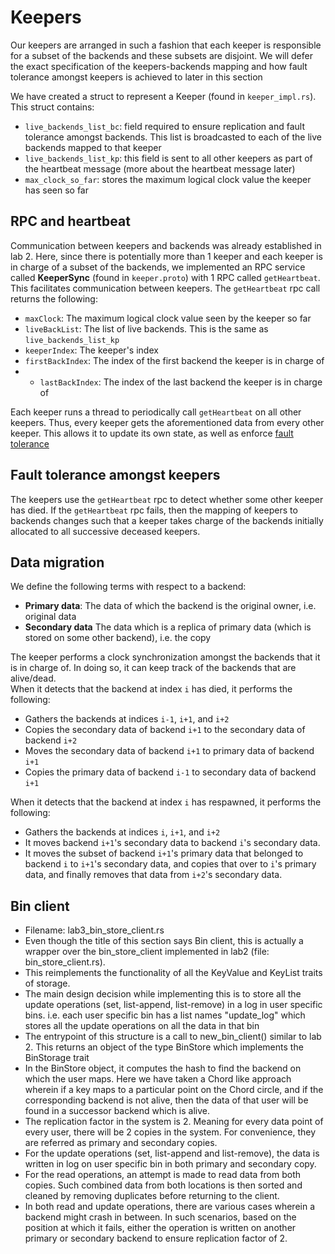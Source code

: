 # Keepers
Our keepers are arranged in such a fashion that each keeper is responsible for a subset of the backends and these subsets are disjoint. We will defer the exact specification of the keepers-backends mapping and how fault tolerance amongst keepers is achieved to later in this section  

We have created a struct to represent a Keeper (found in `keeper_impl.rs`). This struct contains:
- `live_backends_list_bc`: field required to ensure replication and fault tolerance amongst backends. This list is broadcasted to each of the live backends mapped to that keeper
- `live_backends_list_kp`: this field is sent to all other keepers as part of the heartbeat message (more about the heartbeat message later)
- `max_clock_so_far`: stores the maximum logical clock value the keeper has seen so far

## RPC and heartbeat
Communication between keepers and backends was already established in lab 2. Here, since there is potentially more than 1 keeper and each keeper is in charge of a subset of the backends, we implemented an RPC service called **KeeperSync** (found in `keeper.proto`) with 1 RPC called `getHeartbeat`. This facilitates communication between keepers. The `getHeartbeat` rpc call returns the following:
- `maxClock`: The maximum logical clock value seen by the keeper so far
- `liveBackList`: The list of live backends. This is the same as `live_backends_list_kp`
- `keeperIndex`: The keeper's index
- `firstBackIndex`: The index of the first backend the keeper is in charge of
- - `lastBackIndex`: The index of the last backend the keeper is in charge of

Each keeper runs a thread to periodically call `getHeartbeat` on all other keepers. Thus, every keeper gets the aforementioned data from every other keeper. This allows it to update its own state, as well as enforce [fault tolerance](#fault-tolerance-amongst-keepers)

## Fault tolerance amongst keepers
The keepers use the `getHeartbeat` rpc to detect whether some other keeper has died. If the `getHeartbeat` rpc fails, then the mapping of keepers to backends changes such that a keeper takes charge of the backends initially allocated to all successive deceased keepers.

## Data migration
We define the following terms with respect to a backend:
- **Primary data**: The data of which the backend is the original owner, i.e. original data
- **Secondary data** The data which is a replica of primary data (which is stored on some other backend), i.e. the copy

The keeper performs a clock synchronization amongst the backends that it is in charge of. In doing so, it can keep track of the backends that are alive/dead.  
When it detects that the backend at index `i` has died, it performs the following:
- Gathers the backends at indices `i-1`, `i+1`, and `i+2`
- Copies the secondary data of backend `i+1` to the secondary data of backend `i+2`
- Moves the secondary data of backend `i+1` to primary data of backend `i+1`
- Copies the primary data of backend `i-1` to secondary data of backend `i+1`

When it detects that the backend at index `i` has respawned, it performs the following:
- Gathers the backends at indices `i`, `i+1`, and `i+2`
- It moves backend `i+1`'s secondary data to backend `i`'s secondary data.
- It moves the subset of backend `i+1`'s primary data that belonged to backend `i` to `i+1`'s secondary data, and copies that over to `i`'s primary data, and finally removes that data from `i+2`'s secondary data.


## Bin client
- Filename: lab3_bin_store_client.rs
- Even though the title of this section says Bin client, this is actually a wrapper over the bin_store_client implemented in lab2 (file: bin_store_client.rs).
- This reimplements the functionality of all the KeyValue and KeyList traits of storage.
- The main design decision while implementing this is to store all the update operations (set, list-append, list-remove) in a log in user specific bins. i.e. each user specific bin has a list names "update_log" which stores all the update operations on all the data in that bin
- The entrypoint of this structure is a call to new_bin_client() similar to lab 2. This returns an object of the type BinStore which implements the BinStorage trait
- In the BinStore object, it computes the hash to find the backend on which the user maps. Here we have taken a Chord like approach wherein if a key maps to a particular point on the Chord circle, and if the corresponding backend is not alive, then the data of that user will be found in a successor backend which is alive.
- The replication factor in the system is 2. Meaning for every data point of every user, there will be 2 copies in the system. For convenience, they are referred as primary and secondary copies.
- For the update operations (set, list-append and list-remove), the data is written in log on user specific bin in both primary and secondary copy. 
- For the read operations, an attempt is made to read data from both copies. Such combined data from both locations is then sorted and cleaned by removing duplicates before returning to the client.
- In both read and update operations, there are various cases wherein a backend might crash in between. In such scenarios, based on the position at which it fails, either the operation is written on another primary or secondary backend to ensure replication factor of 2. 
